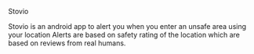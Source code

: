 Stovio


Stovio is an android app to alert you when you enter an unsafe area using your location
Alerts are based on safety rating of the location which are based on reviews from real humans.

